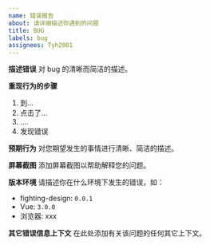 ```yaml
---
name: 错误报告
about: 请详细描述你遇到的问题
title: BUG
labels: bug
assignees: Tyh2001
---
```


**描述错误**
对 bug 的清晰而简洁的描述。

**重现行为的步骤**

1. 到...
2. 点击了...
3. ....
4. 发现错误

**预期行为**
对您期望发生的事情进行清晰、简洁的描述。

**屏幕截图**
添加屏幕截图以帮助解释您的问题。

**版本环境**
请描述你在什么环境下发生的错误，如：

- fighting-design: `0.0.1`
- Vue: `3.0.0`
- 浏览器: xxx

**其它错误信息上下文**
在此处添加有关该问题的任何其它上下文。

